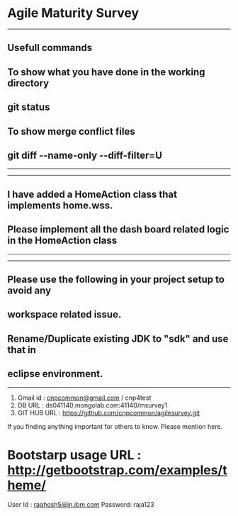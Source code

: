 # Agile Maturity Survey

---
## Usefull commands

## To show what you have done in the working directory  
## git status 

## To show merge conflict files
## git diff --name-only --diff-filter=U
---


---

## I have added a HomeAction class that implements home.wss. 
## Please implement all the dash board related logic in the HomeAction class
---

---

## Please use the following in your project setup to avoid any 
## workspace related issue.
## Rename/Duplicate existing JDK to "sdk" and use that in
## eclipse environment.

---

1. Gmail id : cnpcommon@gmail.com / cnp4test
2. DB URL : ds041140.mongolab.com:41140/msurvey1 
3. GIT HUB URL : https://github.com/cnpcommon/agilesurvey.git

If you finding anything important for others to know. Please mention here.

# Bootstarp usage URL : http://getbootstrap.com/examples/theme/

User Id : raghosh5@in.ibm.com
Password: raja123

